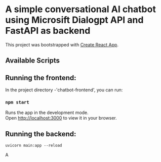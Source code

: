 # A simple conversational AI chatbot using Microsift Dialogpt API and FastAPI as backend

This project was bootstrapped with [Create React App](https://github.com/facebook/create-react-app).

## Available Scripts

## Running the frontend:

In the project directory -'chatbot-frontend', you can run:

### `npm start`

Runs the app in the development mode.\
Open [http://localhost:3000](http://localhost:3000) to view it in your browser.

## Running the backend:

`uvicorn main:app --reload`


A
